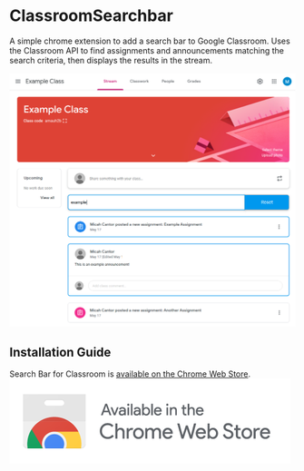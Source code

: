 # ClassroomSearchbar
A simple chrome extension to add a search bar to Google Classroom. Uses the Classroom API to find assignments and announcements matching the search criteria, then displays the results in the stream.

![example](https://github.com/micahcantor/ClassroomSearchbar/blob/master/extension-example.png "Example Image")

## Installation Guide
Search Bar for Classroom is [available on the Chrome Web Store](https://chrome.google.com/webstore/detail/search-bar-for-classroom/dmlfplbdckbemkkhkojekbagnpldghnc).
![webstore](https://github.com/micahcantor/ClassroomSearchbar/blob/master/ChromeWebStoreBadge.png "Webstore")


